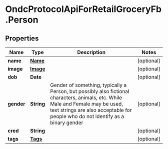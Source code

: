 # OndcProtocolApiForRetailGroceryFb.Person

## Properties
Name | Type | Description | Notes
------------ | ------------- | ------------- | -------------
**name** | [**Name**](Name.md) |  | [optional] 
**image** | [**Image**](Image.md) |  | [optional] 
**dob** | **Date** |  | [optional] 
**gender** | **String** | Gender of something, typically a Person, but possibly also fictional characters, animals, etc. While Male and Female may be used, text strings are also acceptable for people who do not identify as a binary gender | [optional] 
**cred** | **String** |  | [optional] 
**tags** | [**Tags**](Tags.md) |  | [optional] 
